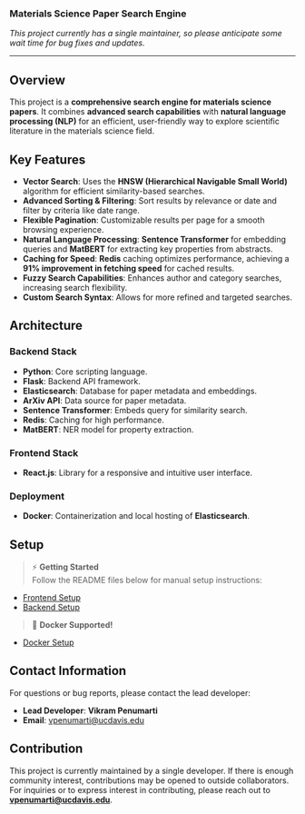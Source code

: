### Materials Science Paper Search Engine

*This project currently has a single maintainer, so please anticipate some wait time for bug fixes and updates.*

---

## Overview

This project is a **comprehensive search engine for materials science papers**. It combines **advanced search capabilities** with **natural language processing (NLP)** for an efficient, user-friendly way to explore scientific literature in the materials science field.

## Key Features

- **Vector Search**: Uses the **HNSW (Hierarchical Navigable Small World)** algorithm for efficient similarity-based searches.
- **Advanced Sorting & Filtering**: Sort results by relevance or date and filter by criteria like date range.
- **Flexible Pagination**: Customizable results per page for a smooth browsing experience.
- **Natural Language Processing**: **Sentence Transformer** for embedding queries and **MatBERT** for extracting key properties from abstracts.
- **Caching for Speed**: **Redis** caching optimizes performance, achieving a **91% improvement in fetching speed** for cached results.
- **Fuzzy Search Capabilities**: Enhances author and category searches, increasing search flexibility.
- **Custom Search Syntax**: Allows for more refined and targeted searches.

## Architecture

### Backend Stack
- **Python**: Core scripting language.
- **Flask**: Backend API framework.
- **Elasticsearch**: Database for paper metadata and embeddings.
- **ArXiv API**: Data source for paper metadata.
- **Sentence Transformer**: Embeds query for similarity search.
- **Redis**: Caching for high performance.
- **MatBERT**: NER model for property extraction.

### Frontend Stack
- **React.js**: Library for a responsive and intuitive user interface.

### Deployment
- **Docker**: Containerization and local hosting of **Elasticsearch**.

## Setup

> ⚡ **Getting Started**  
> Follow the README files below for manual setup instructions:

- [Frontend Setup](./frontend/README.md)
- [Backend Setup](./backend/README.md)

> 🐳 **Docker Supported!**  
- [Docker Setup](./docker/README.md)

## Contact Information

For questions or bug reports, please contact the lead developer:

- **Lead Developer**: **Vikram Penumarti**  
- **Email**: [vpenumarti@ucdavis.edu](mailto:vpenumarti@ucdavis.edu)

## Contribution

This project is currently maintained by a single developer. If there is enough community interest, contributions may be opened to outside collaborators. For inquiries or to express interest in contributing, please reach out to **vpenumarti@ucdavis.edu**.